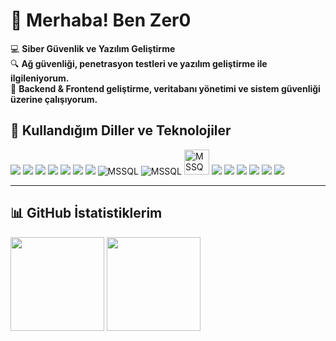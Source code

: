 # 👋 Merhaba! Ben Zer0 

💻 **Siber Güvenlik ve Yazılım Geliştirme**  
🔍 **Ağ güvenliği, penetrasyon testleri ve yazılım geliştirme ile ilgileniyorum.**  
📌 **Backend & Frontend geliştirme, veritabanı yönetimi ve sistem güvenliği üzerine çalışıyorum.**  

## 🚀 **Kullandığım Diller ve Teknolojiler**
<p align="left">
  <img src="https://img.shields.io/badge/HTML5-E34F26?style=for-the-badge&logo=html5&logoColor=white" />
  <img src="https://img.shields.io/badge/CSS3-1572B6?style=for-the-badge&logo=css3&logoColor=white" />
  <img src="https://img.shields.io/badge/JavaScript-F7DF1E?style=for-the-badge&logo=javascript&logoColor=black" />
  <img src="https://img.shields.io/badge/Python-3776AB?style=for-the-badge&logo=python&logoColor=white" />
  <img src="https://img.shields.io/badge/Dart-0175C2?style=for-the-badge&logo=dart&logoColor=white" />
  <img src="https://img.shields.io/badge/C%23-239120?style=for-the-badge&logo=csharp&logoColor=white" />
  <img src="https://img.shields.io/badge/Lua-2C2D72?style=for-the-badge&logo=lua&logoColor=white" />
  <img src="https://img.shields.io/badge/MSSQL-CC2927?style=for-the-badge" alt="MSSQL">
  <img src="https://img.shields.io/badge/MSSQL-CC2927?style=for-the-badge" alt="MSSQL">
  <img src="https://cdn.jsdelivr.net/gh/devicons/devicon/icons/microsoftsqlserver/microsoftsqlserver-plain.svg" alt="MSSQL Logo" width="40">


  <img src="https://img.shields.io/badge/C++-00599C?style=for-the-badge&logo=c%2B%2B&logoColor=white" />
  <img src="https://img.shields.io/badge/Docker-2496ED?style=for-the-badge&logo=docker&logoColor=white" />
  <img src="https://img.shields.io/badge/PyCharm-000000?style=for-the-badge&logo=pycharm&logoColor=white" />  
  <img src="https://img.shields.io/badge/Visual%20Studio%20Code-007ACC?style=for-the-badge&logo=visualstudiocode&logoColor=white" />
  <img src="https://img.shields.io/badge/Visual%20Studio-5C2D91?style=for-the-badge&logo=visualstudio&logoColor=white" />
  <img src="https://img.shields.io/badge/Adobe%20Photoshop-31A8FF?style=for-the-badge&logo=adobephotoshop&logoColor=white" />
</p>

---

## 📊 **GitHub İstatistiklerim**  
<p align="left">
  <img src="https://github-readme-stats-sigma-five.vercel.app/api?username=Zer0Eren&show_icons=true&theme=dark" height="150"/>
  <img src="https://github-readme-streak-stats.herokuapp.com/?user=Zer0Eren&theme=dark" height="150"/>
</p>
